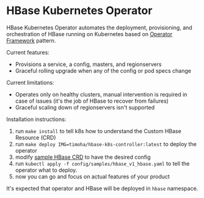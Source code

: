 # HBase Kubernetes Operator

HBase Kubernetes Operator automates the deployment, provisioning, and orchestration of HBase running on Kubernetes based on [Operator Framework](https://operatorframework.io/) pattern.

Current features:

- Provisions a service, a config, masters, and regionservers
- Graceful rolling upgrade when any of the config or pod specs change

Current limitations:
- Operates only on healthy clusters, manual intervention is required in case of issues (it's the job of HBase to recover from failures)
- Graceful scaling down of regionservers isn't supported

Installation instructions:
1. run `make install` to tell k8s how to understand the Custom HBase Resource (CRD)
2. run `make deploy IMG=timoha/hbase-k8s-controller:latest` to deploy the operator
3. modify [sample HBase CRD](https://github.com/timoha/hbase-k8s-operator/config/samples/hbase_v1_hbase.yaml) to have the desired config
4. run `kubectl apply -f config/samples/hbase_v1_hbase.yaml` to tell the operator what to deploy.
5. now you can go and focus on actual features of your product

It's expected that operator and HBase will be deployed in `hbase` namespace.
